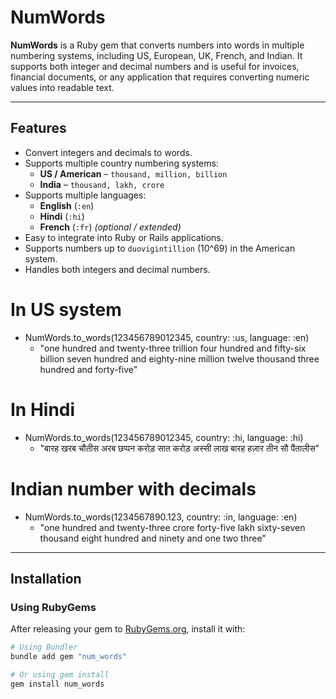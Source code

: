 # NumWords

**NumWords** is a Ruby gem that converts numbers into words in multiple numbering systems, including US, European, UK, French, and Indian. It supports both integer and decimal numbers and is useful for invoices, financial documents, or any application that requires converting numeric values into readable text.

---

## Features

- Convert integers and decimals to words.
- Supports multiple country numbering systems:
  - **US / American** – `thousand, million, billion`
  - **India** – `thousand, lakh, crore`
- Supports multiple languages:
  - **English** (`:en`)
  - **Hindi** (`:hi`)
  - **French** (`:fr`) *(optional / extended)*
- Easy to integrate into Ruby or Rails applications.
- Supports numbers up to `duovigintillion` (10^69) in the American system.
- Handles both integers and decimal numbers.

# In US system
- NumWords.to_words(123456789012345, country: :us, language: :en)
  - "one hundred and twenty-three trillion four hundred and fifty-six billion seven hundred and eighty-nine million twelve thousand three hundred and forty-five"

# In Hindi
- NumWords.to_words(123456789012345, country: :hi, language: :hi)
  - "बारह खरब चौतीस अरब छप्पन करोड़ सात करोड़ अस्सी लाख बारह हज़ार तीन सौ पैंतालीस"

# Indian number with decimals
- NumWords.to_words(1234567890.123, country: :in, language: :en)
  - "one hundred and twenty-three crore forty-five lakh sixty-seven thousand eight hundred and ninety and one two three"

---

## Installation

### Using RubyGems

After releasing your gem to [RubyGems.org](https://rubygems.org), install it with:

```bash
# Using Bundler
bundle add gem "num_words"

# Or using gem install
gem install num_words



